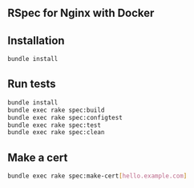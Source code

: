 RSpec for Nginx with Docker
---------------------------

## Installation

```sh
bundle install
```

## Run tests

```sh
bundle install
bundle exec rake spec:build
bundle exec rake spec:configtest
bundle exec rake spec:test
bundle exec rake spec:clean
```

## Make a cert

```sh
bundle exec rake spec:make-cert[hello.example.com]
```
